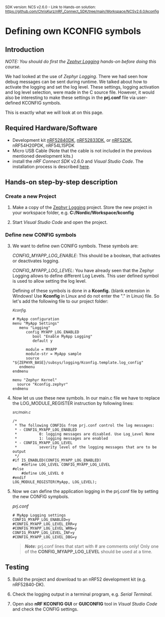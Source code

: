 <sup>SDK version: NCS v2.6.0  -  Link to Hands-on solution: https://github.com/ChrisKurz/nRF_Connect_SDK/tree/main/Workspace/NCSv2.6.0/kconfig</sup>


# Defining own KCONFIG symbols

## Introduction

_NOTE: You should do first the [Zephyr Logging](https://github.com/ChrisKurz/nRF_Connect_SDK/blob/main/doc/NCSv2.6.0_02_ZephyrLogging.md) hands-on before doing this course._

We had looked at the use of _Zephyr Logging_. There we had seen how debug messages can be sent during runtime. We talked about how to activate the logging and set the log level. These settings, logging activation and log level selection, were made in the C source file. However, it would also be interesting to make these settings in the __prj.conf__ file via user-defined KCONFIG symbols. 

This is exactly what we will look at on this page. 

## Required Hardware/Software
- Development kit [nRF52840DK](https://www.nordicsemi.com/Products/Development-hardware/nRF52840-DK), [nRF52833DK](https://www.nordicsemi.com/Products/Development-hardware/nRF52833-DK), or [nRF52DK](https://www.nordicsemi.com/Products/Development-hardware/nrf52-dk),  nRF54H20PDK, nRF54L15PDK
- Micro USB Cable (Note that the cable is not included in the previous mentioned development kits.)
- install the _nRF Connect SDK_ v2.6.0 and _Visual Studio Code_. The installation process is described [here](https://academy.nordicsemi.com/courses/nrf-connect-sdk-fundamentals/lessons/lesson-1-nrf-connect-sdk-introduction/topic/exercise-1-1/).

## Hands-on step-by-step description 

### Create a new Project

1) Make a copy of the [Zephyr Logging](https://github.com/ChrisKurz/nRF_Connect_SDK/tree/main/Workspace/NCSv2.6.0/Logging) project. Store the new project in your workspace folder, e.g. __C:/Nordic/Workspace/kconfig__

2) Start _Visual Studio Code_ and open the project.

### Define new CONFIG symbols

3) We want to define own CONIFG symbols. These symbols are:

     _CONFIG_MYAPP_LOG_ENABLE_: 
     This should be a boolean, that activates or deactivates logging. 
     
     _CONFIG_MYAPP_LOG_LEVEL_: 
     You have already seen that the Zephyr Logging allows to define different Log Levels. This user defined symbol is used to allow setting the log level. 

     Defining of these symbols is done in a __Kconfig.__ (blank extension in Windows! Use __Kconfig__ in Linux and do not enter the "." in Linux) file. So let's add the following file to our project folder:

     <sup>_Kconfig._</sup>
  
       # MyApp configuration
       menu "MyApp Settings"
          menu "Logging"
             config MYAPP_LOG_ENABLED
  	            bool "Enable MyApp Logging"
	            default y

             module = MYAPP
             module-str = MyApp sample
             source "${ZEPHYR_BASE}/subsys/logging/Kconfig.template.log_config"
          endmenu
       endmenu

       menu "Zephyr Kernel"
         source "Kconfig.zephyr"
       endmenu

3) Now let us use these new symbols. In our main.c file we have to replace the LOG_MODULE_REGISTER instruction by following lines:
   
	<sup>_src/main.c_</sup>   
   
       /*
        * The following CONFIGs from prj.conf control the log messages:
        * - CONFIG_MYAPP_LOG_ENABLED 
        *          0: logging messages are disabled. Use Log_Level None
        *          1: logging messages are enabled
        * - CONFIG_MYAPP_LOG_LEVEL 
        *          severity level of the logging messages that are to be output
        */
       #if IS_ENABLED(CONFIG_MYAPP_LOG_ENABLED) 
           #define LOG_LEVEL CONFIG_MYAPP_LOG_LEVEL
       #else
           #define LOG_LEVEL 0
       #endif
       LOG_MODULE_REGISTER(MyApp, LOG_LEVEL);
       
4) Now we can define the application logging in the prj.conf file by setting the new CONFIG sympbols. 

   _prj.conf_

       # MyApp Logging settings
       CONFIG_MYAPP_LOG_ENABLED=y
       #CONFIG_MYAPP_LOG_LEVEL_ERR=y
       #CONFIG_MYAPP_LOG_LEVEL_WRN=y
       CONFIG_MYAPP_LOG_LEVEL_INF=y
       #CONFIG_MYAPP_LOG_LEVEL_DBG=y
       
   > **_Note:_** prj.conf lines that start with # are comments only! Only one of the __CONFIG_MYAPP_LOG_LEVEL__ should be used at a time.

## Testing

5) Build the project and download to an nRF52 development kit (e.g. nRF52840-DK).

6) Check the logging output in a terminal program, e.g. _Serial Terminal_. 

7) Open also __nRF KCONFIG GUI__ or __GUICONFIG__ tool in _Visual Studio Code_ and check the CONFIG settings. 
